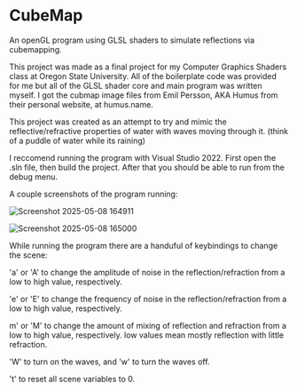 # CubeMap
An openGL program using GLSL shaders to simulate reflections via cubemapping. 

This project was made as a final project for my Computer Graphics Shaders class at Oregon State University. All of   the boilerplate code was provided for me but all of the GLSL shader core and main program was written myself. 
I got the cubmap image files from Emil Persson, AKA Humus from their personal website, at humus.name.

This project was created as an attempt to try and mimic the reflective/refractive properties of water with waves moving through it. (think of a puddle of water while its raining)

I reccomend running the program with Visual Studio 2022. First open the .sln file, then build the project. After that you should be able to run from the debug menu. 

A couple screenshots of the program running:

![Screenshot 2025-05-08 164911](https://github.com/user-attachments/assets/ab7322d6-00c1-4eb6-8ac3-b4b70238b934)



![Screenshot 2025-05-08 165000](https://github.com/user-attachments/assets/90d77c93-6a63-48dd-8209-32032087605c)

While running the program there are a handuful of keybindings to change the scene:

'a' or 'A' to change the amplitude of noise in the reflection/refraction from a low to high value, respectively.

'e' or 'E' to change the frequency of noise in the reflection/refraction from a low to high value, respectively.

m' or 'M' to change the amount of mixing of reflection and refraction from a low to high value, respectively. low values mean mostly reflection with little refraction.

'W' to turn on the waves, and 'w' to turn the waves off.

't' to reset all scene variables to 0.
